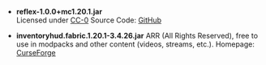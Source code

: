 - **reflex-1.0.0+mc1.20.1.jar**  
  Licensed under [CC-0](https://creativecommons.org/publicdomain/zero/1.0/)
  Source Code: [GitHub](https://github.com/Tythee/Minecraft-Reflex)


- **inventoryhud.fabric.1.20.1-3.4.26.jar**
  ARR (All Rights Reserved), free to use in modpacks and other content (videos, streams, etc.).
  Homepage: [CurseForge](https://www.curseforge.com/minecraft/mc-mods/inventory-hud-forge)